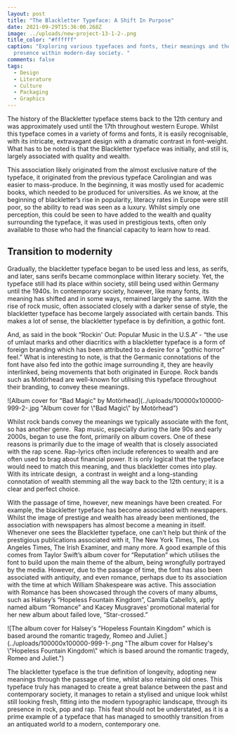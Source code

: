 ```yaml
---
layout: post
title: "The Blackletter Typeface: A Shift In Purpose"
date: 2021-09-29T15:36:00.268Z
image: ../uploads/new-project-13-1-2-.png
title_color: "#ffffff"
caption: "Exploring various typefaces and fonts, their meanings and their
  presence within modern-day society. "
comments: false
tags:
  - Design
  - Literature
  - Culture
  - Packaging
  - Graphics
---
```

The history of the Blackletter typeface stems back to the 12th century and was approximately used until the 17th throughout western Europe. Whilst this typeface comes in a variety of forms and fonts, it is easily recognisable, with its intricate, extravagant design with a dramatic contrast in font-weight. What has to be noted is that the Blackletter typeface was initially, and still is, largely associated with quality and wealth. 


This association likely originated from the almost exclusive nature of the typeface, it originated from the previous typeface Carolingian and was easier to mass-produce. In the beginning, it was mostly used for academic books, which needed to be produced for universities. As we know, at the beginning of blackletter’s rise in popularity, literacy rates in Europe were still poor, so the ability to read was seen as a luxury. Whilst simply one perception, this could be seen to have added to the wealth and quality surrounding the typeface, it was used in prestigious texts, often only available to those who had the financial capacity to learn how to read. 

## Transition to modernity

Gradually, the blackletter typeface began to be used less and less, as serifs, and later, sans serifs became commonplace within literary society. Yet, the typeface still had its place within society, still being used within Germany until the 1940s. In contemporary society, however, like many fonts, its meaning has shifted and in some ways, remained largely the same. With the rise of rock music, often associated closely with a darker sense of style, the blackletter typeface has become largely associated with certain bands. This makes a lot of sense, the blackletter typeface is by definition, a gothic font. 

And, as said in the book “Rockin' Out: Popular Music in the U.S.A” - “the use of umlaut marks and other diacritics with a blackletter typeface is a form of foreign branding which has been attributed to a desire for a "gothic horror" feel.” What is interesting to note, is that the Germanic connotations of the font have also fed into the gothic image surrounding it, they are heavily interlinked, being movements that both originated in Europe. Rock bands such as Motörhead are well-known for utilising this typeface throughout their branding, to convey these meanings.

![Album cover for "Bad Magic" by Motörhead](../uploads/100000x100000-999-2-.jpg "Album cover for \\"Bad Magic\\" by Motörhead")

Whilst rock bands convey the meanings we typically associate with the font, so has another genre.  Rap music, especially during the late 90s and early 2000s, began to use the font, primarily on album covers. One of these reasons is primarily due to the image of wealth that is closely associated with the rap scene. Rap-lyrics often include references to wealth and are often used to brag about financial power. It is only logical that the typeface would need to match this meaning, and thus blackletter comes into play. With its intricate design,  a contrast in weight and a long-standing connotation of wealth stemming all the way back to the 12th century; it is a clear and perfect choice. 

With the passage of time, however, new meanings have been created. For example, the blackletter typeface has become associated with newspapers. Whilst the image of prestige and wealth has already been mentioned, the association with newspapers has almost become a meaning in itself. Whenever one sees the Blackletter typeface, one can’t help but think of the prestigious publications associated with it, The New York Times, The Los Angeles Times, The Irish Examiner, and many more. A good example of this comes from Taylor Swift’s album cover for “Reputation” which utilises the font to build upon the main theme of the album, being wrongfully portrayed by the media. However, due to the passage of time, the font has also been associated with antiquity, and even romance, perhaps due to its association with the time at which William Shakespeare was active. This association with Romance has been showcased through the covers of many albums, such as Halsey’s “Hopeless Fountain Kingdom”, Camilla Cabello’s, aptly named album “Romance” and Kacey Musgraves’ promotional material for her new album about failed love, “Star-crossed.” 

![The album cover for Halsey's "Hopeless Fountain Kingdom" which is based around the romantic tragedy, Romeo and Juliet.](../uploads/100000x100000-999-1-.png "The album cover for Halsey's \\"Hopeless Fountain Kingdom\\" which is based around the romantic tragedy, Romeo and Juliet.")

The blackletter typeface is the true definition of longevity, adopting new meanings through the passage of time, whilst also retaining old ones. This typeface truly has managed to create a great balance between the past and contemporary society, it manages to retain a stylised and unique look whilst still looking fresh, fitting into the modern typographic landscape, through its presence in rock, pop and rap. This feat should not be understated, as it is a prime example of a typeface that has managed to smoothly transition from an antiquated world to a modern, contemporary one.